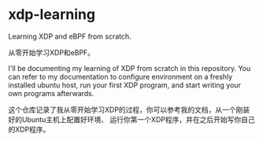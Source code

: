# xdp-learning

Learning XDP and eBPF from scratch.

从零开始学习XDP和eBPF。

I'll be documenting my learning of XDP from scratch in this repository. You can
refer to my documentation to configure environment on a freshly installed ubuntu
host, run your first XDP program, and start writing your own programs afterwards.

这个仓库记录了我从零开始学习XDP的过程，你可以参考我的文档，从一个刚装好的Ubuntu主机上配置好环境、
运行你第一个XDP程序，并在之后开始写你自己的XDP程序。
